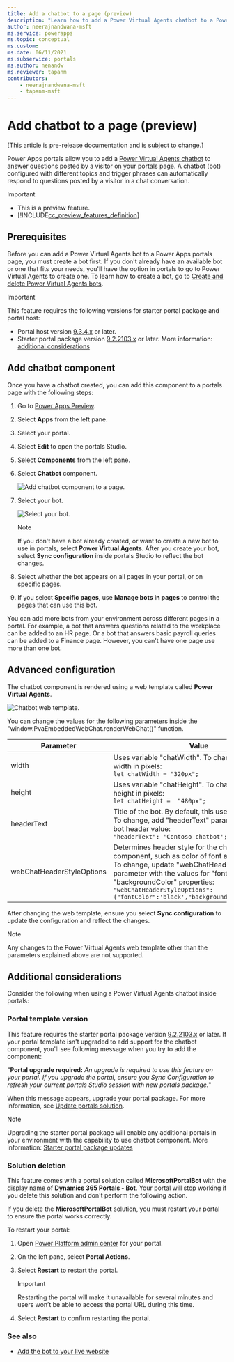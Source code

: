 ```yaml
---
title: Add a chatbot to a page (preview)
description: "Learn how to add a Power Virtual Agents chatbot to a Power Apps portals page to automatically answer questions posted by a visitor in a chat conversation."
author: neerajnandwana-msft
ms.service: powerapps
ms.topic: conceptual
ms.custom: 
ms.date: 06/11/2021
ms.subservice: portals
ms.author: nenandw
ms.reviewer: tapanm
contributors:
    - neerajnandwana-msft
    - tapanm-msft
---
```


# Add chatbot to a page (preview)

[This article is pre-release documentation and is subject to change.]

Power Apps portals allow you to add a [Power Virtual Agents chatbot](/power-virtual-agents/fundamentals-what-is-power-virtual-agents) to answer questions posted by a visitor on your portals page. A chatbot (bot) configured with different topics and trigger phrases can automatically respond to questions posted by a visitor in a chat conversation.

> [!IMPORTANT]
> - This is a preview feature.
> - [!INCLUDE[cc_preview_features_definition](../../includes/cc-preview-features-definition.md)]

## Prerequisites

Before you can add a Power Virtual Agents bot to a Power Apps portals page, you must create a bot first. If you don't already have an available bot or one that fits your needs, you'll have the option in portals to go to Power Virtual Agents to create one. To learn how to create a bot, go to [Create and delete Power Virtual Agents bots](/power-virtual-agents/authoring-first-bot).

> [!IMPORTANT]
> This feature requires the following versions for starter portal package and portal host:
> - Portal host version [9.3.4.x](versions/version-9.3.4.x.md) or later.
> - Starter portal package version [9.2.2103.x](versions/package-version-9.2.2103.md) or later. More information: [additional considerations](#additional-considerations)

## Add chatbot component

Once you have a chatbot created, you can add this component to a portals page with the following steps:

1. Go to [Power Apps Preview](https://make.preview.powerapps.com).

1. Select **Apps** from the left pane.

1. Select your portal.

1. Select **Edit** to open the portals Studio.

1. Select **Components** from the left pane.

1. Select **Chatbot** component.

    ![Add chatbot component to a page.](media/add-chatbot/add-chatbot.png "Add chatbot component to a page")

1. Select your bot.

    ![Select your bot.](media/add-chatbot/select-your-bot.png "Select your bot")

    > [!NOTE]
    > If you don't have a bot already created, or want to create a new bot to use in portals, select **Power Virtual Agents**. After you create your bot, select **Sync configuration** inside portals Studio to reflect the bot changes.

1. Select whether the bot appears on all pages in your portal, or on specific pages.

1. If you select **Specific pages**, use **Manage bots in pages** to control the pages that can use this bot.

You can add more bots from your environment across different pages in a portal. For example, a bot that answers questions related to the workplace can be added to an HR page. Or a bot that answers basic payroll queries can be added to a Finance page. However, you can't have one page use more than one bot.

## Advanced configuration

The chatbot component is rendered using a web template called **Power Virtual Agents**.

![Chatbot web template.](media/add-chatbot/pva-web-template.png "Chatbot web template")

You can change the values for the following parameters inside the "window.PvaEmbeddedWebChat.renderWebChat()" function.

| Parameter | Value |
| - | - |
| width | Uses variable "chatWidth". To change, update the width in pixels: <br> `let chatWidth = "320px";` |
| height | Uses variable "chatHeight". To change, update the height in pixels: <br> `let chatHeight =  "480px";` |
| headerText | Title of the bot. By default, this uses the bot's name. To change, add "headerText" parameter with the bot header value: <br> `"headerText": 'Contoso chatbot';` | 
| webChatHeaderStyleOptions | Determines header style for the chatbot component, such as color of font and background. To change, update "webChatHeaderStyleOptions" parameter with the values for "fontColor" and "backgroundColor" properties: <br> `"webChatHeaderStyleOptions": {"fontColor":'black',"backgroundColor":'white',}`

After changing the web template, ensure you select **Sync configuration** to update the configuration and reflect the changes.

> [!NOTE]
> Any changes to the Power Virtual Agents web template other than the parameters explained above are not supported.

## Additional considerations

Consider the following when using a Power Virtual Agents chatbot inside portals:

### Portal template version

This feature requires the starter portal package version [9.2.2103.x](versions/package-version-9.2.2103.md) or later. If your portal template isn't upgraded to add support for the chatbot component, you'll see following message when you try to add the component:

"**Portal upgrade required:** _An upgrade is required to use this feature on your portal. If you upgrade the portal, ensure you Sync Configuration to refresh your current portals Studio session with new portals package._"

When this message appears, upgrade your portal package. For more information, see [Update portals solution](admin/update-portal-solution.md).

> [!NOTE]
> Upgrading the starter portal package will enable any additional portals in your environment with the capability to use chatbot component. More information: [Starter portal package updates](release-updates.md#starter-portal-package-updates)

### Solution deletion

This feature comes with a portal solution called **MicrosoftPortalBot** with the display name of **Dynamics 365 Portals - Bot**. Your portal will stop working if you delete this solution and don't perform the following action.

If you delete the **MicrosoftPortalBot** solution, you must restart your portal to ensure the portal works correctly.

To restart your portal:

1. Open [Power Platform admin center](admin/admin-overview.md) for your portal.
1. On the left pane, select **Portal Actions**.
1. Select **Restart** to restart the portal.

    > [!IMPORTANT]
    > Restarting the portal will make it unavailable for several minutes and users won’t be able to access the portal URL during this time.

1. Select **Restart** to confirm restarting the portal.

### See also

- [Add the bot to your live website](/power-virtual-agents/publication-connect-bot-to-web-channels)
